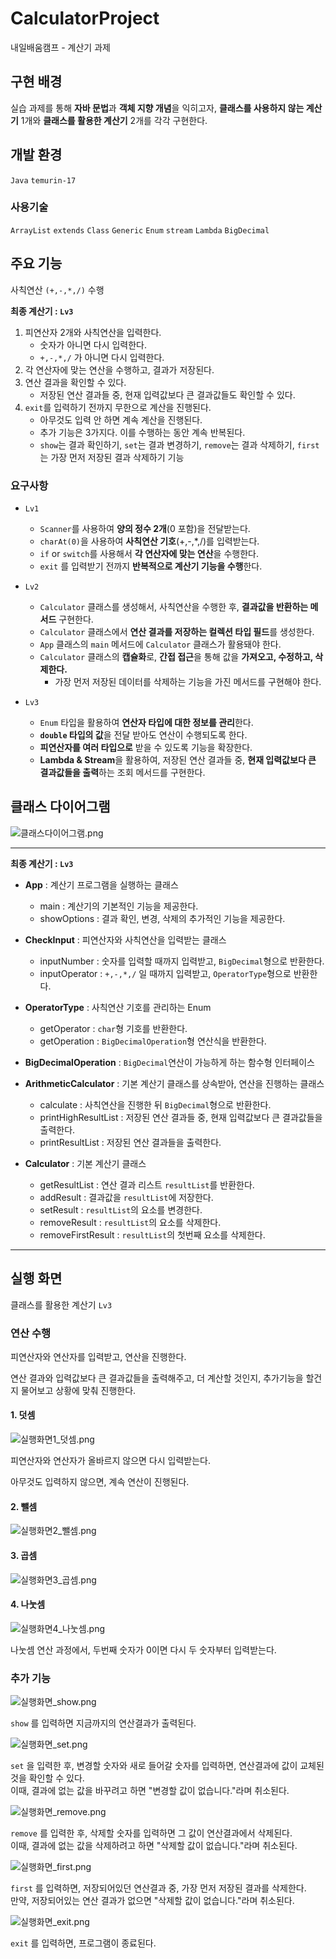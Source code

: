 # CalculatorProject
내일배움캠프 - 계산기 과제

## 구현 배경
실습 과제를 통해 **자바 문법**과 **객체 지향 개념**을 익히고자,
**클래스를 사용하지 않는 계산기** 1개와 **클래스를 활용한 계산기** 2개를 각각 구현한다.

## 개발 환경
`Java` `temurin-17`

### 사용기술
`ArrayList` `extends` `Class` `Generic` `Enum` `stream` `Lambda` `BigDecimal`

## 주요 기능
사칙연산 `(+,-,*,/)` 수행

**최종 계산기 : `Lv3`**

1. 피연산자 2개와 사칙연산을 입력한다.
    - 숫자가 아니면 다시 입력한다.
    - `+,-,*,/` 가 아니면 다시 입력한다.
2. 각 연산자에 맞는 연산을 수행하고, 결과가 저장된다.
3. 연산 결과을 확인할 수 있다.
    - 저장된 연산 결과들 중, 현재 입력값보다 큰 결과값들도 확인할 수 있다.
4. `exit`를 입력하기 전까지 무한으로 계산을 진행된다.
    - 아무것도 입력 안 하면 계속 계산을 진행된다.
    - 추가 기능은 3가지다. 이를 수행하는 동안 계속 반복된다.
    - `show`는 결과 확인하기, `set`는 결과 변경하기, `remove`는 결과 삭제하기, `first`는 가장 먼저 저장된 결과 삭제하기 기능

### 요구사항
- `Lv1`
    - `Scanner`를 사용하여 **양의 정수 2개**(0 포함)을 전달받는다.
    - `charAt(0)`을 사용하여 **사칙연산 기호**(+,-,*,/)를 입력받는다.
    - `if` or `switch`를 사용해서 **각 연산자에 맞는 연산**을 수행한다.
    - `exit` 를 입력받기 전까지 **반복적으로 계산기 기능을 수행**한다.


- `Lv2`
    - `Calculator` 클래스를 생성해서, 사칙연산을 수행한 후, **결과값을 반환하는 메서드** 구현한다.
    - `Calculator` 클래스에서 **연산 결과를 저장하는 컬렉션 타입 필드**를 생성한다.
    - `App` 클래스의 `main` 메서드에 `Calculator` 클래스가 활용돼야 한다.
    - `Calculator` 클래스의 **캡슐화**로, **간접 접근**을 통해 값을 **가져오고, 수정하고, 삭제한다.**
      - 가장 먼저 저장된 데이터를 삭제하는 기능을 가진 메서드를 구현해야 한다.


- `Lv3`
    - `Enum` 타입을 활용하여 **연산자 타입에 대한 정보를 관리**한다.
    - **`double` 타입의 값**을 전달 받아도 연산이 수행되도록 한다.
    - **피연산자를 여러 타입으로** 받을 수 있도록 기능을 확장한다.
    - **Lambda & Stream**을 활용하여, 저장된 연산 결과들 중, **현재 입력값보다 큰 결과값들을 출력**하는 조회 메서드를 구현한다.

## 클래스 다이어그램

![클래스다이어그램.png](readme/%ED%81%B4%EB%9E%98%EC%8A%A4%EB%8B%A4%EC%9D%B4%EC%96%B4%EA%B7%B8%EB%9E%A8.png)

---
**최종 계산기 : `Lv3`**
- **App** : 계산기 프로그램을 실행하는 클래스
    - main : 계산기의 기본적인 기능을 제공한다.
    - showOptions : 결과 확인, 변경, 삭제의 추가적인 기능을 제공한다.


- **CheckInput** : 피연산자와 사칙연산을 입력받는 클래스
    - inputNumber : 숫자를 입력할 때까지 입력받고, `BigDecimal`형으로 반환한다.
    - inputOperator : `+,-,*,/` 일 때까지 입력받고, `OperatorType`형으로 반환한다.


- **OperatorType** : 사칙연산 기호를 관리하는 Enum
    - getOperator : `char`형 기호를 반환한다.
    - getOperation : `BigDecimalOperation`형 연산식을 반환한다.


- **BigDecimalOperation** : `BigDecimal`연산이 가능하게 하는 함수형 인터페이스


- **ArithmeticCalculator** : 기본 계산기 클래스를 상속받아, 연산을 진행하는 클래스
    - calculate : 사칙연산을 진행한 뒤 `BigDecimal`형으로 반환한다.
    - printHighResultList : 저장된 연산 결과들 중, 현재 입력값보다 큰 결과값들을 출력한다.
    - printResultList : 저장된 연산 결과들을 출력한다.


- **Calculator** : 기본 계산기 클래스
    - getResultList : 연산 결과 리스트 `resultList`를 반환한다.
    - addResult : 결과값을 `resultList`에 저장한다.
    - setResult : `resultList`의 요소를 변경한다.
    - removeResult : `resultList`의 요소를 삭제한다.
    - removeFirstResult : `resultList`의 첫번째 요소를 삭제한다.
---
## 실행 화면
클래스를 활용한 계산기 `Lv3`

### 연산 수행
피연산자와 연산자를 입력받고, 연산을 진행한다.

연산 결과와 입력값보다 큰 결과값들을 출력해주고, 더 계산할 것인지, 추가기능을 할건지 물어보고 상황에 맞춰 진행한다.

#### 1. 덧셈

![실행화면1_덧셈.png](readme/%EC%8B%A4%ED%96%89%ED%99%94%EB%A9%B41_%EB%8D%A7%EC%85%88.png)

피연산자와 연산자가 올바르지 않으면 다시 입력받는다.

아무것도 입력하지 않으면, 계속 연산이 진행된다.

#### 2. 뺄셈

![실행화면2_뺄셈.png](readme/%EC%8B%A4%ED%96%89%ED%99%94%EB%A9%B42_%EB%BA%84%EC%85%88.png)

#### 3. 곱셈

![실행화면3_곱셈.png](readme/%EC%8B%A4%ED%96%89%ED%99%94%EB%A9%B43_%EA%B3%B1%EC%85%88.png)

#### 4. 나눗셈

![실행화면4_나눗셈.png](readme/%EC%8B%A4%ED%96%89%ED%99%94%EB%A9%B44_%EB%82%98%EB%88%97%EC%85%88.png)

나눗셈 연산 과정에서, 두번째 숫자가 0이면 다시 두 숫자부터 입력받는다.


### 추가 기능

![실행화면_show.png](readme/%EC%8B%A4%ED%96%89%ED%99%94%EB%A9%B4_show.png)

`show` 를 입력하면 지금까지의 연산결과가 출력된다.<br>

![실행화면_set.png](readme/%EC%8B%A4%ED%96%89%ED%99%94%EB%A9%B4_set.png)

`set` 을 입력한 후, 변경할 숫자와 새로 들어갈 숫자를 입력하면, 연산결과에 값이 교체된 것을 확인할 수 있다.<br>
이때, 결과에 없는 값을 바꾸려고 하면 "변경할 값이 없습니다."라며 취소된다.

![실행화면_remove.png](readme/%EC%8B%A4%ED%96%89%ED%99%94%EB%A9%B4_remove.png)

`remove` 를 입력한 후, 삭제할 숫자를 입력하면 그 값이 연산결과에서 삭제된다. <br>
이때, 결과에 없는 값을 삭제하려고 하면 "삭제할 값이 없습니다."라며 취소된다.

![실행화면_first.png](readme/%EC%8B%A4%ED%96%89%ED%99%94%EB%A9%B4_first.png)

`first` 를 입력하면, 저장되어있던 연산결과 중, 가장 먼저 저장된 결과를 삭제한다. <br>
만약, 저장되어있는 연산 결과가 없으면 "삭제할 값이 없습니다."라며 취소된다.

![실행화면_exit.png](readme/%EC%8B%A4%ED%96%89%ED%99%94%EB%A9%B4_exit.png)

`exit` 를 입력하면, 프로그램이 종료된다.